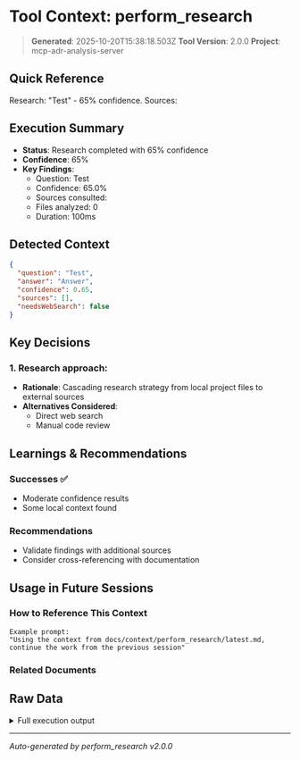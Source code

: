 # Tool Context: perform_research

> **Generated**: 2025-10-20T15:38:18.503Z
> **Tool Version**: 2.0.0
> **Project**: mcp-adr-analysis-server

## Quick Reference

Research: "Test" - 65% confidence. Sources:

## Execution Summary

- **Status**: Research completed with 65% confidence
- **Confidence**: 65%
- **Key Findings**:
  - Question: Test
  - Confidence: 65.0%
  - Sources consulted:
  - Files analyzed: 0
  - Duration: 100ms

## Detected Context

```json
{
  "question": "Test",
  "answer": "Answer",
  "confidence": 0.65,
  "sources": [],
  "needsWebSearch": false
}
```

## Key Decisions

### 1. Research approach:

- **Rationale**: Cascading research strategy from local project files to external sources
- **Alternatives Considered**:
  - Direct web search
  - Manual code review

## Learnings & Recommendations

### Successes ✅

- Moderate confidence results
- Some local context found

### Recommendations

- Validate findings with additional sources
- Consider cross-referencing with documentation

## Usage in Future Sessions

### How to Reference This Context

```text
Example prompt:
"Using the context from docs/context/perform_research/latest.md,
continue the work from the previous session"
```

### Related Documents

## Raw Data

<details>
<summary>Full execution output</summary>

```json
{
  "research": {
    "answer": "Answer",
    "confidence": 0.65,
    "sources": [],
    "needsWebSearch": false,
    "metadata": {
      "duration": 100,
      "sourcesQueried": [],
      "filesAnalyzed": 0
    }
  }
}
```

</details>

---

_Auto-generated by perform_research v2.0.0_
